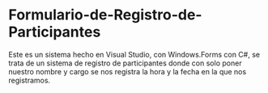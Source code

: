 # Formulario-de-Registro-de-Participantes
Este es un sistema hecho en Visual Studio, con Windows.Forms con C#, se trata de un sistema de registro de participantes donde con solo poner nuestro nombre y cargo se nos registra la hora y la fecha en la que nos registramos.

